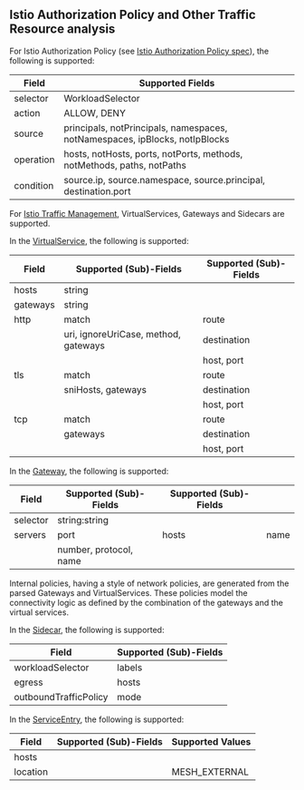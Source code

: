 ## Istio Authorization Policy and Other Traffic Resource analysis

For Istio Authorization Policy (see [Istio Authorization Policy spec](https://istio.io/latest/docs/reference/config/security/authorization-policy/)), 
the following is supported:

| Field     | Supported Fields                                                            |
|-----------|-----------------------------------------------------------------------------|
| selector  | WorkloadSelector                                                            |
| action    | ALLOW, DENY                                                                 |
| source    | principals, notPrincipals, namespaces, notNamespaces, ipBlocks, notIpBlocks |
| operation | hosts, notHosts, ports, notPorts, methods, notMethods, paths, notPaths      |
| condition | source.ip, source.namespace, source.principal, destination.port             |

For [Istio Traffic Management](https://istio.io/latest/docs/concepts/traffic-management/), 
VirtualServices, Gateways and Sidecars are supported. 

In the [VirtualService](https://istio.io/latest/docs/reference/config/networking/virtual-service/#VirtualService), the following is supported:

| Field    | Supported (Sub)-Fields               | Supported (Sub)-Fields |
|----------|--------------------------------------|------------------------|
| hosts    | string                               |                        |
| gateways | string                               |                        |
| http     | match                                | route                  |
|          | uri, ignoreUriCase, method, gateways | destination            |
|          |                                      | host, port             |
| tls      | match                                | route                  |
|          | sniHosts, gateways                   | destination            |
|          |                                      | host, port             |
| tcp      | match                                | route                  |
|          | gateways                             | destination            |
|          |                                      | host, port             |

In the [Gateway](https://istio.io/latest/docs/reference/config/networking/gateway/#Gateway), the following is supported:

| Field    | Supported (Sub)-Fields  | Supported (Sub)-Fields |      |
|----------|-------------------------|------------------------|------|
| selector | string:string           |                        |      |
| servers  | port                    | hosts                  | name |
|          | number, protocol, name  |                        |      |

Internal policies, having a style of network policies, are generated from the parsed Gateways and VirtualServices.
These policies model the connectivity logic as defined by the combination of the gateways and the virtual services.

In the [Sidecar](https://istio.io/latest/docs/reference/config/networking/sidecar/#Sidecar), the following is supported:

| Field                 | Supported (Sub)-Fields | 
|-----------------------|------------------------|
| workloadSelector      | labels                 |
| egress                | hosts                  |
| outboundTrafficPolicy | mode                   |

In the [ServiceEntry](https://istio.io/latest/docs/reference/config/networking/service-entry/#ServiceEntry), the following is supported:

| Field      | Supported (Sub)-Fields | Supported Values           |
|------------|------------------------|----------------------------|
| hosts      |                        |                            |
| location   |                        | MESH_EXTERNAL              |